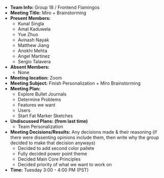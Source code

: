 * **Team Info:** Group 18 / Frontend Flamingos
* **Meeting Title:** Miro + Brainstorming
* **Present Members:**
  - Kunal Singla
  - Amal Kaduwela
  - Yue Zhuo
  - Avinash Nayak
  - Matthew Jiang
  - Anokhi Mehta
  - Angel Martinez
  - Sergio Talavera
* **Absent Members:**
  - None
* **Meeting location:** Zoom
* **Meeting Subject:** Finish Personalization + Miro Brainstorming
* **Meeting Plan:**
  - Explore Bullet Journals
  - Determine Problems
  - Features we want
  - Users
  - Start Fat Marker Sketches
* **Undiscussed Plans: (from last time)**
  - Team Personalization
* **Meeting Decisions/Results:** Any decisions made & their reasoning (if there were dissenting opinions include them, then write why the group decided to make that decision anyways)
  - Decided to add second color pallete
  - Fully decided power point theme
  - Decided Main Core Principles
  - Decided priority of what we want to work on 
* **Time:** Tuesday 3:00 - 4:00 PM (PST)